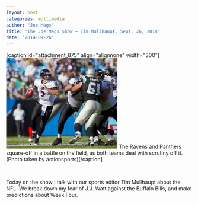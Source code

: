 ```yaml
---
layout: post
categories: multimedia
author: "Joe Mags"
title: "The Joe Mags Show — Tim Mullhaupt, Sept. 26, 2014"
date: "2014-09-26"
---
```


\[caption id="attachment\_875" align="alignnone" width="300"\][![The Ravens and Panthers square-off in a battle on the field, as both teams deal with scrutiny off it. (Photo taken by actionsports)](images/bigstock-Nfl-Nov-Baltimore-Ravens-10606229-300x244.jpg)](http://www.thehighscreen.com/wp-content/uploads/2014/09/bigstock-Nfl-Nov-Baltimore-Ravens-10606229.jpg) The Ravens and Panthers square-off in a battle on the field, as both teams deal with scrutiny off it.  
(Photo taken by actionsports)\[/caption\]

 

Today on the show I talk with our sports editor Tim Mullhaupt about the NFL. We break down my fear of J.J. Watt against the Buffalo Bills, and make predictions about Week Four.




